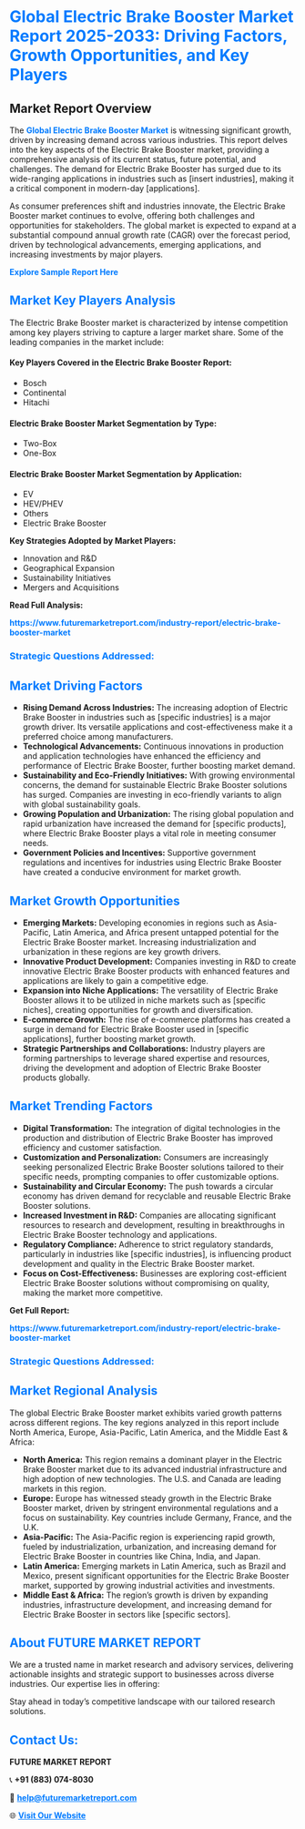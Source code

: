 <h1 style="color: #007BFF;">Global Electric Brake Booster Market Report 2025-2033: Driving Factors, Growth Opportunities, and Key Players</h1>

<section id="overview">
<h2>Market Report Overview</h2>
<p>The <a href="https://www.futuremarketreport.com/industry-report/electric-brake-booster-market" style="color: #007BFF; text-decoration: none;"><strong>Global Electric Brake Booster Market</strong></a> is witnessing significant growth, driven by increasing demand across various industries. This report delves into the key aspects of the Electric Brake Booster market, providing a comprehensive analysis of its current status, future potential, and challenges. The demand for Electric Brake Booster has surged due to its wide-ranging applications in industries such as [insert industries], making it a critical component in modern-day [applications].</p>
<p>As consumer preferences shift and industries innovate, the Electric Brake Booster market continues to evolve, offering both challenges and opportunities for stakeholders. The global market is expected to expand at a substantial compound annual growth rate (CAGR) over the forecast period, driven by technological advancements, emerging applications, and increasing investments by major players.</p>
</section>

<section id="overview">
<p><a href="https://www.futuremarketreport.com/request-sample/reportId=126806" style="color: #007BFF; text-decoration: none;"><strong>Explore Sample Report Here</strong></a></p>
</section>

<section id="key-players">
<h2 style="color: #007BFF;">Market Key Players Analysis</h2>
<p>The Electric Brake Booster market is characterized by intense competition among key players striving to capture a larger market share. Some of the leading companies in the market include:</p>
<h4>Key Players Covered in the Electric Brake Booster Report:</h4>
<ul><li>Bosch</li><li>Continental</li><li>Hitachi</li></ul>
<h4>Electric Brake Booster Market Segmentation by Type:</h4>
<ul><li>Two-Box</li><li>One-Box</li></ul>

<h4>Electric Brake Booster Market Segmentation by Application:</h4>
<ul><li>EV</li><li>HEV/PHEV</li><li>Others</li><li>Electric Brake Booster</li></ul>
<p><strong>Key Strategies Adopted by Market Players:</strong></p>
<ul>
<li>Innovation and R&D</li>
<li>Geographical Expansion</li>
<li>Sustainability Initiatives</li>
<li>Mergers and Acquisitions</li>
</ul>
</section>

<section>
<p><strong>Read Full Analysis: </strong></p><a href="https://www.futuremarketreport.com/industry-report/electric-brake-booster-market" style="color: #007BFF; text-decoration: none;"><strong>https://www.futuremarketreport.com/industry-report/electric-brake-booster-market</strong></a>
<h3 style="color: #007BFF;">Strategic Questions Addressed:</h3>
</section>

<section id="driving-factors">
<h2 style="color: #007BFF;">Market Driving Factors</h2>
<ul>
<li><strong>Rising Demand Across Industries:</strong> The increasing adoption of Electric Brake Booster in industries such as [specific industries] is a major growth driver. Its versatile applications and cost-effectiveness make it a preferred choice among manufacturers.</li>
<li><strong>Technological Advancements:</strong> Continuous innovations in production and application technologies have enhanced the efficiency and performance of Electric Brake Booster, further boosting market demand.</li>
<li><strong>Sustainability and Eco-Friendly Initiatives:</strong> With growing environmental concerns, the demand for sustainable Electric Brake Booster solutions has surged. Companies are investing in eco-friendly variants to align with global sustainability goals.</li>
<li><strong>Growing Population and Urbanization:</strong> The rising global population and rapid urbanization have increased the demand for [specific products], where Electric Brake Booster plays a vital role in meeting consumer needs.</li>
<li><strong>Government Policies and Incentives:</strong> Supportive government regulations and incentives for industries using Electric Brake Booster have created a conducive environment for market growth.</li>
</ul>
</section>

<section id="growth-opportunities">
<h2 style="color: #007BFF;">Market Growth Opportunities</h2>
<ul>
<li><strong>Emerging Markets:</strong> Developing economies in regions such as Asia-Pacific, Latin America, and Africa present untapped potential for the Electric Brake Booster market. Increasing industrialization and urbanization in these regions are key growth drivers.</li>
<li><strong>Innovative Product Development:</strong> Companies investing in R&D to create innovative Electric Brake Booster products with enhanced features and applications are likely to gain a competitive edge.</li>
<li><strong>Expansion into Niche Applications:</strong> The versatility of Electric Brake Booster allows it to be utilized in niche markets such as [specific niches], creating opportunities for growth and diversification.</li>
<li><strong>E-commerce Growth:</strong> The rise of e-commerce platforms has created a surge in demand for Electric Brake Booster used in [specific applications], further boosting market growth.</li>
<li><strong>Strategic Partnerships and Collaborations:</strong> Industry players are forming partnerships to leverage shared expertise and resources, driving the development and adoption of Electric Brake Booster products globally.</li>
</ul>
</section>

<section id="trending-factors">
<h2 style="color: #007BFF;">Market Trending Factors</h2>
<ul>
<li><strong>Digital Transformation:</strong> The integration of digital technologies in the production and distribution of Electric Brake Booster has improved efficiency and customer satisfaction.</li>
<li><strong>Customization and Personalization:</strong> Consumers are increasingly seeking personalized Electric Brake Booster solutions tailored to their specific needs, prompting companies to offer customizable options.</li>
<li><strong>Sustainability and Circular Economy:</strong> The push towards a circular economy has driven demand for recyclable and reusable Electric Brake Booster solutions.</li>
<li><strong>Increased Investment in R&D:</strong> Companies are allocating significant resources to research and development, resulting in breakthroughs in Electric Brake Booster technology and applications.</li>
<li><strong>Regulatory Compliance:</strong> Adherence to strict regulatory standards, particularly in industries like [specific industries], is influencing product development and quality in the Electric Brake Booster market.</li>
<li><strong>Focus on Cost-Effectiveness:</strong> Businesses are exploring cost-efficient Electric Brake Booster solutions without compromising on quality, making the market more competitive.</li>
</ul>
</section>

<section>
<p><strong>Get Full Report: </strong></p><a href="https://www.futuremarketreport.com/industry-report/electric-brake-booster-market" style="color: #007BFF; text-decoration: none;"><strong>https://www.futuremarketreport.com/industry-report/electric-brake-booster-market</strong></a>
<h3 style="color: #007BFF;">Strategic Questions Addressed:</h3>
</section>


<section id="regional-analysis">
<h2 style="color: #007BFF;">Market Regional Analysis</h2>
<p>The global Electric Brake Booster market exhibits varied growth patterns across different regions. The key regions analyzed in this report include North America, Europe, Asia-Pacific, Latin America, and the Middle East & Africa:</p>
<ul>
<li><strong>North America:</strong> This region remains a dominant player in the Electric Brake Booster market due to its advanced industrial infrastructure and high adoption of new technologies. The U.S. and Canada are leading markets in this region.</li>
<li><strong>Europe:</strong> Europe has witnessed steady growth in the Electric Brake Booster market, driven by stringent environmental regulations and a focus on sustainability. Key countries include Germany, France, and the U.K.</li>
<li><strong>Asia-Pacific:</strong> The Asia-Pacific region is experiencing rapid growth, fueled by industrialization, urbanization, and increasing demand for Electric Brake Booster in countries like China, India, and Japan.</li>
<li><strong>Latin America:</strong> Emerging markets in Latin America, such as Brazil and Mexico, present significant opportunities for the Electric Brake Booster market, supported by growing industrial activities and investments.</li>
<li><strong>Middle East & Africa:</strong> The region’s growth is driven by expanding industries, infrastructure development, and increasing demand for Electric Brake Booster in sectors like [specific sectors].</li>
</ul>
</section>

<footer>
<h2 style="color: #007BFF;">About FUTURE MARKET REPORT</h2>
<p>We are a trusted name in market research and advisory services, delivering actionable insights and strategic support to businesses across diverse industries. Our expertise lies in offering:</p>

<p>Stay ahead in today’s competitive landscape with our tailored research solutions.</p>

<h2 style="color: #007BFF;">Contact Us:</h2>
<p><strong>FUTURE MARKET REPORT</strong></p>
<p>📞 <strong>+91 (883) 074-8030</strong></p>
<p>📧 <strong><a href="mailto:help@futuremarketreport.com" style="color: #007BFF;">help@futuremarketreport.com</a></strong></p>
<p>🌐 <strong><a href="https://www.futuremarketreport.com/" style="color: #007BFF;">Visit Our Website</a></strong></p>
</footer>